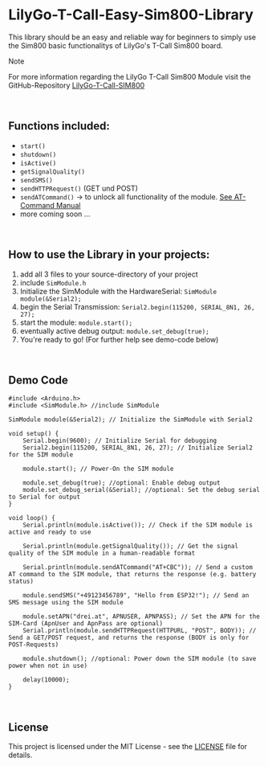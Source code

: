 # LilyGo-T-Call-Easy-Sim800-Library
This library should be an easy and reliable way for beginners to simply use the Sim800 basic functionalitys of LilyGo's T-Call Sim800 board.

> [!NOTE]
> For more information regarding the LilyGo T-Call Sim800 Module visit the GitHub-Repository [LilyGo-T-Call-SIM800](https://github.com/Xinyuan-LilyGO/LilyGo-T-Call-SIM800)

<br>

## Functions included:
- `start()`
- `shutdown()`
- `isActive()`
- `getSignalQuality()`
- `sendSMS()`
- `sendHTTPRequest()` (GET und POST)
- `sendATCommand()` -> to unlock all functionality of the module. [See AT-Command Manual](https://github.com/Xinyuan-LilyGO/LilyGo-T-Call-SIM800/blob/master/datasheet/sim800_series_at_command_manual_v1.01.pdf)
- more coming soon ...

<br>

## How to use the Library in your projects:
1. add all 3 files to your source-directory of your project
2. include `SimModule.h`
3. Initialize the SimModule with the HardwareSerial: `SimModule module(&Serial2);`
4. begin the Serial Transmission: `Serial2.begin(115200, SERIAL_8N1, 26, 27);`
5. start the module: `module.start();`
6. eventually active debug output: `module.set_debug(true);`
7. You're ready to go! (For further help see demo-code below)

<br>

## Demo Code
```
#include <Arduino.h>
#include <SimModule.h> //include SimModule

SimModule module(&Serial2); // Initialize the SimModule with Serial2

void setup() {
    Serial.begin(9600); // Initialize Serial for debugging
    Serial2.begin(115200, SERIAL_8N1, 26, 27); // Initialize Serial2 for the SIM module

    module.start(); // Power-On the SIM module

    module.set_debug(true); //optional: Enable debug output
    module.set_debug_serial(&Serial); //optional: Set the debug serial to Serial for output
}

void loop() {
    Serial.println(module.isActive()); // Check if the SIM module is active and ready to use

    Serial.println(module.getSignalQuality()); // Get the signal quality of the SIM module in a human-readable format

    Serial.println(module.sendATCommand("AT+CBC")); // Send a custom AT command to the SIM module, that returns the response (e.g. battery status)
    
    module.sendSMS("+49123456789", "Hello from ESP32!"); // Send an SMS message using the SIM module

    module.setAPN("drei.at", APNUSER, APNPASS); // Set the APN for the SIM-Card (ApnUser and ApnPass are optional)
    Serial.println(module.sendHTTPRequest(HTTPURL, "POST", BODY)); // Send a GET/POST request, and returns the response (BODY is only for POST-Requests)

    module.shutdown(); //optional: Power down the SIM module (to save power when not in use)

    delay(10000);
}
```

<br>

## License

This project is licensed under the MIT License - see the [LICENSE](LICENSE) file for details.


